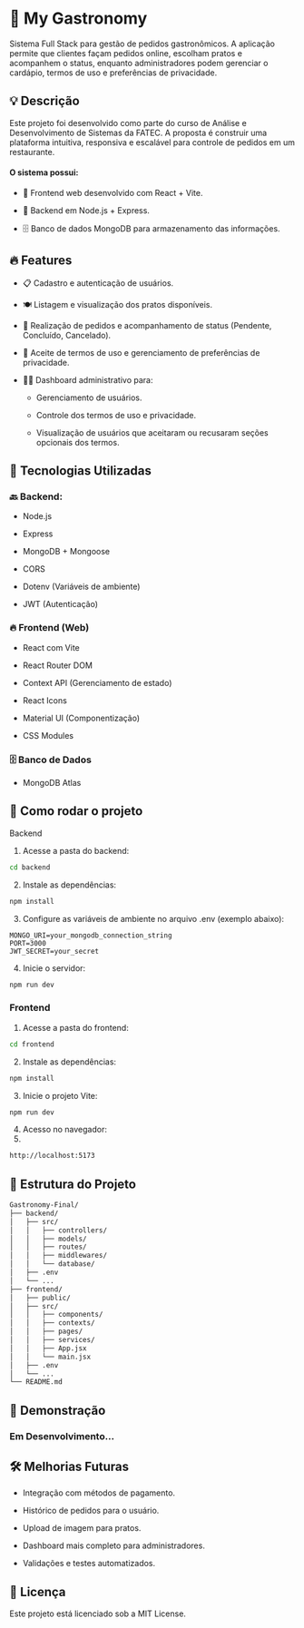 # 🍔 My Gastronomy
Sistema Full Stack para gestão de pedidos gastronômicos. A aplicação permite que clientes façam pedidos online, escolham pratos e acompanhem o status, enquanto administradores podem gerenciar o cardápio, termos de uso e preferências de privacidade.

## 💡 Descrição
Este projeto foi desenvolvido como parte do curso de Análise e Desenvolvimento de Sistemas da FATEC. A proposta é construir uma plataforma intuitiva, responsiva e escalável para controle de pedidos em um restaurante.

#### O sistema possui:

- 📱 Frontend web desenvolvido com React + Vite.

- 🔗 Backend em Node.js + Express.

- 🗄️ Banco de dados MongoDB para armazenamento das informações.

## 🔥 Features
- 📋 Cadastro e autenticação de usuários.

- 🍽️ Listagem e visualização dos pratos disponíveis.

- 🛒 Realização de pedidos e acompanhamento de status (Pendente, Concluído, Cancelado).

- 🔐 Aceite de termos de uso e gerenciamento de preferências de privacidade.

- 👨‍💼 Dashboard administrativo para:

  - Gerenciamento de usuários.

  - Controle dos termos de uso e privacidade.

  - Visualização de usuários que aceitaram ou recusaram seções opcionais dos termos.

## 🧠 Tecnologias Utilizadas

### 🔙 Backend:
- Node.js

- Express

- MongoDB + Mongoose

- CORS

- Dotenv (Variáveis de ambiente)

- JWT (Autenticação)

### 🔥 Frontend (Web)
- React com Vite

- React Router DOM

- Context API (Gerenciamento de estado)

- React Icons

- Material UI (Componentização)

- CSS Modules

### 🗄️ Banco de Dados
- MongoDB Atlas


## 🚀 Como rodar o projeto
Backend
1. Acesse a pasta do backend:

```bash
cd backend
```
2. Instale as dependências:

```bash
npm install
```

3. Configure as variáveis de ambiente no arquivo .env (exemplo abaixo):

```env
MONGO_URI=your_mongodb_connection_string
PORT=3000
JWT_SECRET=your_secret
```

4. Inicie o servidor:

```bash
npm run dev
```

### Frontend
1. Acesse a pasta do frontend:

```bash
cd frontend
```

2. Instale as dependências:

```bash
npm install
```

3. Inicie o projeto Vite:

```bash
npm run dev
```
4. Acesso no navegador:
5. 
```bash
http://localhost:5173
```

## 📁 Estrutura do Projeto
```bash
Gastronomy-Final/
├── backend/
│   ├── src/
│   │   ├── controllers/
│   │   ├── models/
│   │   ├── routes/
│   │   ├── middlewares/
│   │   └── database/
│   ├── .env
│   └── ...
├── frontend/
│   ├── public/
│   ├── src/
│   │   ├── components/
│   │   ├── contexts/
│   │   ├── pages/
│   │   ├── services/
│   │   ├── App.jsx
│   │   └── main.jsx
│   ├── .env
│   └── ...
└── README.md
```

## 🎨 Demonstração
### Em Desenvolvimento...


## 🛠️ Melhorias Futuras
- Integração com métodos de pagamento.

- Histórico de pedidos para o usuário.

- Upload de imagem para pratos.

- Dashboard mais completo para administradores.

- Validações e testes automatizados.

## 📄 Licença
Este projeto está licenciado sob a MIT License.
